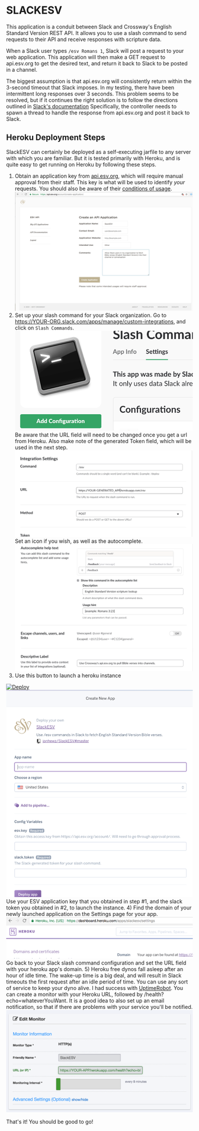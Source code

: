 # SLACKESV
This application is a conduit between Slack and Crossway's English Standard Version REST API. It allows you to use
a slash command to send requests to their API and receive responses with scripture data.

When a Slack user types `/esv Romans 1`, Slack will post a request to your web application. This application will
then make a GET request to api.esv.org to get the desired text, and return it back to Slack to be posted in a channel.

The biggest assumption is that api.esv.org will consistently return within the 3-second timeout that Slack
imposes. In my testing, there have been intermittent long responses over 3 seconds. This problem seems to be
resolved, but if it continues the right solution is to follow the directions outlined in
[Slack's documentation](https://api.slack.com/slash-commands#delayed_responses_and_multiple_responses)
Specifically, the controller needs to spawn a thread to handle the response from api.esv.org and post it back 
to Slack.

## Heroku Deployment Steps
SlackESV can certainly be deployed as a self-executing jarfile to any server with which you are familiar. But
it is tested primarily with Heroku, and is quite easy to get running on Heroku by following these steps.
1) Obtain an application key from [api.esv.org](https://api.esv.org/account/create-application/), which
will require manual approval from their staff. This key is what will be used to identify *your* requests.
You should also be aware of their [conditions of usage](https://api.esv.org/#conditions).
![alt text](https://github.com/jonhewz/SlackESV/blob/master/markdown/images/create-esv-application.png "create-esv-application")
2) Set up your slash command for your Slack organization. Go to 
https://YOUR-ORG.slack.com/apps/manage/custom-integrations, and click on `Slash Commands`.
![alt text](https://github.com/jonhewz/SlackESV/blob/master/markdown/images/slack-add-configuration.png "slack-add-configuration")
Be aware that the URL field will need to be changed once you get a url from Heroku. Also make note of the
generated Token field, which will be used in the next step.
![alt text](https://github.com/jonhewz/SlackESV/blob/master/markdown/images/slack-integration-settings.png "slack-integration-settings")
Set an icon if you wish, as well as the autocomplete.
![alt text](https://github.com/jonhewz/SlackESV/blob/master/markdown/images/slack-autocomplete.png "slack-complete")
3) Use this button to launch a heroku instance

[![Deploy](https://www.herokucdn.com/deploy/button.svg)](https://heroku.com/deploy)
![alt text](https://github.com/jonhewz/SlackESV/blob/master/markdown/images/heroku-launch.png "heroku-launch")
Use your ESV application key that you obtained in step #1, and the slack token you obtained in #2, 
to launch the instance.
4) Find the domain of your newly launched application on the Settings page for your app.
![alt text](https://github.com/jonhewz/SlackESV/blob/master/markdown/images/heroku-domain.png "heroku-domain")
Go back to your Slack slash command configuration and set the URL field with your heroku app's domain.
5) Heroku free dynos fall asleep after an hour of idle time. The wake-up time is a big deal, and will 
result in Slack timeouts the first request after an idle period of time. You can use any sort of 
service to keep your dyno alive. I had success with [UptimeRobot](https://uptimerobot.com). You can create 
a monitor with your Heroku URL, followed by /health?echo=whateverYouWant. It is a good idea to also set 
up an email notification, so that if there are problems with your service you'll be notified.
![alt text](https://github.com/jonhewz/SlackESV/blob/master/markdown/images/uptime-robot.png "uptime-robot")

That's it! You should be good to go!